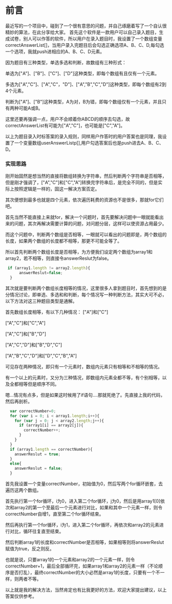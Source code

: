 # 前言
最近写的一个项目中，碰到了一个很有意思的问题，并自己琢磨着写了一个自认很精妙的算法，在此分享给大家。
首先这个软件是一款用户可以自己录入题目，生成试卷，别人可以作答的软件，所以用户在录入题目时，我设置了一个数组变量correctAnswerList[]，当用户录入完题目后会勾选正确选项A、B、C、D,每勾选一个选项，我就push进相应的A、B、C、D元素。

因为题目有三种类型，单选多选和判断，故数组有三种形式：

单选为["A"]、["B"]、["C"]、["D"]这种类型，即每个数组有且仅有一个元素。

多选为["A","C"]、["A","C"，"D"]、["A","B","C","D"]这种类型，即每个数组有2到4个元素。

判断为["A"]、["B"]这种类型，A为对，B为错，即每个数组仅有一个元素，并且只有两种可能A或B。

这里还要再强调一点，用户不会顺着你ABCD的顺序去勾选，故correctAnswerList有可能为["A","C"]，也可能是["C","A"]。

以上为题目录入时标答案的录入规则，同样用户作答时的用户答案也是同理，我设置了一个变量数组userAnswerListp[],用户勾选答案后也是push进去A、B、C、D。



### 实现思路

刚开始固然是想当然的直接将数组转换为字符串，然后判断两个字符串是否相等，但是刚才强调了，["A","C"]和["C","A"]转换完字符串后，是完全不同的，但是实际上按照逻辑是一样的，固这一解决方案否定。

其次便想到最多也就是四个元素，依次遍历耗费的资源也不是很多，那就for它们吧。

首先当然不能直接上来就for，解决一个问题时，首先要解决问题中一眼就能看出来的问题，其次再解决需要计算的问题，对问题分层，这样可以使资源占用最少。

而这个问题中，判断两个数组是否相等，一眼就可以看出的问题即是，两个数组的长度，如果两个数组的长度都不相等，那更不可能全等了。

所以首先判断两个数组长度是否相等，为方便我们设定两个数组为array1和array2，若不相等，则直接令answerReslut为false。
 
```javascript
 if (array1.length != array2.length){
      answerReslut=false;
  }
```

其次就是要判断两个数组长度相等的情况，这里很多人拿到题目时，首先想到的是分情况讨论，即单选、多选和和判断，每个情况写一种判断方法，其实大可不必，以下方法对这三种题目类型是通解。

首先数组长度相等，有以下几种情况：
["A"]和["C"]

["A","C"]和["C","A"]

["A","C"]和["B","D"]

["A","C","D"]和["B","D","C"]

["A","B","C","D"]和["D","C","B","A"]

可见存在两种情况，即只有一个元素时，数组内元素只有相等和不相等的情况。

有一个以上的元素时，又分为三种情况，即数组内元素全都不等，有个别相等，以及全都相等但是顺序不同。

嗯...情况有点多，但是如果这时候用了if语句....那就死绝了。先直接上我的代码，然后再剖析。

```javascript
  var correctNumber=0;
  for (var i = 0; i < array1.length;i++){
    for (var j = 0; j < array2.length;j++){
      if (array1[i] == array2[j]){
        correctNumber++;
      }
    }
  }
  if (array1.length == correctNumber){
    answerReslut = true;
  }
  else{
    answerReslut = false;
  }
```
首先我设置一个变量correctNumber，初始值为0，然后写两个for循环嵌套，去遍历这两个数组。

首先执行第一个for循环，i为0，进入第二个for循环，j为0，然后是用array1[0]依次和array2的第一个至最后一个元素进行对比，如果和其中一个元素一样，则令correctNumber自增1，直至第二个for循环结束。

然后再执行第一个for循环，i为1，进入第二个for循环，再依次和array2的元素进行对比，循环往复直至结束。

然后判断array1的长度和correctNumber是否相等，如果相等则将answerReslut赋值为true，反之则反。

也就是说，只要array1的一个元素和array2的一个元素一样，则令correctNumber+1，最后全部循环完，如果array1和array2的元素一样（不论顺序是否打乱），最终correctNumber的大小必然是array1的长度，只要有一个不一样，则两者不等。

以上就是我的解决方法，当然肯定也有比我更好的方法，欢迎大家提出建议，以上答案仅供参考。



